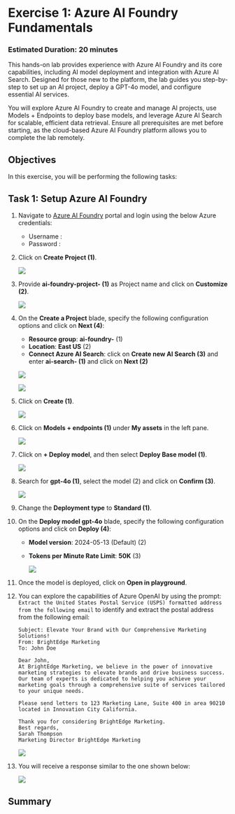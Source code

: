 # **Exercise 1**: Azure AI Foundry Fundamentals

### Estimated Duration: 20 minutes

This hands-on lab provides experience with Azure AI Foundry and its core capabilities, including AI model deployment and integration with Azure AI Search. Designed for those new to the platform, the lab guides you step-by-step to set up an AI project, deploy a GPT-4o model, and configure essential AI services.

You will explore Azure AI Foundry to create and manage AI projects, use Models + Endpoints to deploy base models, and leverage Azure AI Search for scalable, efficient data retrieval. Ensure all prerequisites are met before starting, as the cloud-based Azure AI Foundry platform allows you to complete the lab remotely.

## Objectives

In this exercise, you will be performing the following tasks:

## Task 1: Setup Azure AI Foundry

1. Navigate to [Azure AI Foundry](https://ai.azure.com/) portal and login using the below Azure credentials:

   - Username : <inject key="AzureAdUserEmail"></inject>
   - Password : <inject key="AzureAdUserPassword"></inject>

1. Click on **Create Project (1)**.

    ![](./media/image_001.png)
1. Provide **ai-foundry-project-<inject key="Deployment ID" enableCopy="false"></inject> (1)** as Project name and click on **Customize (2)**.

    ![](./media/image_002.png)
1. On the **Create a Project** blade, specify the following configuration options and click on **Next (4)**:
   - **Resource group**: **ai-foundry-<inject key="Deployment ID" enableCopy="false"></inject>** (1)
   - **Location**: **East US** (2)
   - **Connect Azure AI Search**: click on **Create new AI Search (3)** and enter **ai-search-<inject key="Deployment ID" enableCopy="false"></inject> (1)** and click on **Next (2)**

    ![](./media/image_003.png)

    ![](./media/image_004.png)
1. Click on **Create (1)**.

    ![](./media/image_005.png)
1. Click on **Models + endpoints (1)** under **My assets** in the left pane.

    ![](./media/image_006.png)
1. Click on **+ Deploy model**, and then select **Deploy Base model (1)**.

    ![](./media/image_007.png)
1. Search for **gpt-4o (1)**, select the model (2) and click on **Confirm (3)**.

    ![](./media/image_008.png)
1. Change the **Deployment type** to **Standard (1)**.
1. On the **Deploy model gpt-4o** blade, specify the following configuration options and click on **Deploy (4)**:
   - **Model version**: 2024-05-13 (Default) (2)
   - **Tokens per Minute Rate Limit**: **50K** (3)

        ![](./media/image_009.png)
1. Once the model is deployed, click on **Open in playground**.
1. You can explore the capabilities of Azure OpenAI by using the prompt: `Extract the United States Postal Service (USPS) formatted address from the following email` to identify and extract the postal address from the following email:
    ```
    Subject: Elevate Your Brand with Our Comprehensive Marketing Solutions!
    From: BrightEdge Marketing
    To: John Doe

    Dear John,
    At BrightEdge Marketing, we believe in the power of innovative marketing strategies to elevate brands and drive business success. Our team of experts is dedicated to helping you achieve your marketing goals through a comprehensive suite of services tailored to your unique needs.

    Please send letters to 123 Marketing Lane, Suite 400 in area 90210 located in Innovation City California.

    Thank you for considering BrightEdge Marketing.
    Best regards,
    Sarah Thompson
    Marketing Director BrightEdge Marketing
    ```

    ![](./media/image_018.png)
1. You will receive a response similar to the one shown below:

    ![](./media/image_019.png)

## Summary
